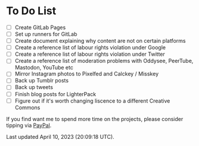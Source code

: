 # To Do List
- [ ]  Create GitLab Pages
  - [ ] Set up runners for GitLab 
- [ ]  Create document explaining why content are not on certain platforms
  - [ ] Create a reference list of labour rights violation under Google
  - [ ] Create a reference list of labour rights violation under Twitter
  - [ ] Create a reference list of moderation problems with Oddysee, PeerTube, Mastodon, YouTube etc
- [ ]  Mirror Instagram photos to Pixelfed and Calckey / Misskey
- [ ] Back up Tumblr posts
- [ ] Back up tweets
- [ ] Finish blog posts for LighterPack
- [ ] Figure out if it's worth changing liscence to a different Creative Commons

If you find want me to spend more time on the projects, please consider tipping via [PayPal](https://paypal.me/bglamours).

Last updated April 10, 2023 (20:09:18 UTC).
